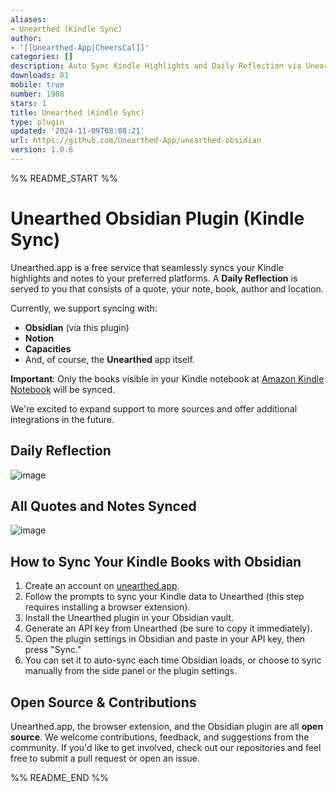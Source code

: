 ```yaml
---
aliases:
- Unearthed (Kindle Sync)
author:
- '[[Unearthed-App|CheersCal]]'
categories: []
description: Auto Sync Kindle Highlights and Daily Reflection via Unearthed
downloads: 81
mobile: true
number: 1988
stars: 1
title: Unearthed (Kindle Sync)
type: plugin
updated: '2024-11-09T08:08:21'
url: https://github.com/Unearthed-App/unearthed-obsidian
version: 1.0.6
---
```


%% README_START %%

# Unearthed Obsidian Plugin (Kindle Sync)

Unearthed.app is a free service that seamlessly syncs your Kindle highlights and notes to your preferred platforms.
A **Daily Reflection** is served to you that consists of a quote, your note, book, author and location.

Currently, we support syncing with:
- **Obsidian** (via this plugin)
- **Notion**
- **Capacities**
- And, of course, the **Unearthed** app itself.

**Important**: Only the books visible in your Kindle notebook at [Amazon Kindle Notebook](https://read.amazon.com/notebook) will be synced.

We're excited to expand support to more sources and offer additional integrations in the future.

## Daily Reflection
![image](https://github.com/user-attachments/assets/e0bb8af3-1d8c-4037-a38a-89a339b371f4)

## All Quotes and Notes Synced
![image](https://github.com/user-attachments/assets/50bd5fc9-c13e-4c8c-86db-ddba0a88a4cd)


## How to Sync Your Kindle Books with Obsidian

1. Create an account on [unearthed.app](https://unearthed.app).
2. Follow the prompts to sync your Kindle data to Unearthed (this step requires installing a browser extension).
3. Install the Unearthed plugin in your Obsidian vault.
4. Generate an API key from Unearthed (be sure to copy it immediately).
5. Open the plugin settings in Obsidian and paste in your API key, then press "Sync."
6. You can set it to auto-sync each time Obsidian loads, or choose to sync manually from the side panel or the plugin settings.

## Open Source & Contributions

Unearthed.app, the browser extension, and the Obsidian plugin are all **open source**. We welcome contributions, feedback, and suggestions from the community. If you'd like to get involved, check out our repositories and feel free to submit a pull request or open an issue.


%% README_END %%